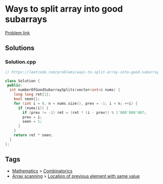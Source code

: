 # Ways to split array into good subarrays

[Problem link](https://leetcode.com/problems/ways-to-split-array-into-good-subarrays/)

## Solutions


### Solution.cpp
```cpp
// https://leetcode.com/problems/ways-to-split-array-into-good-subarrays/

class Solution {
 public:
  int numberOfGoodSubarraySplits(vector<int>& nums) {
    long long ret{1};
    bool seen{};
    for (int i = 0, n = nums.size(), prev = -1; i < n; ++i) {
      if (nums[i]) {
        if (prev != -1) ret = (ret * (i - prev)) % 1'000'000'007;
        prev = i;
        seen = 1;
      }
    }
    return ret * seen;
  }
};
```
## Tags

* [Mathematics](/README.md#Mathematics) > [Combinatorics](/README.md#Mathematics-Combinatorics)
* [Array scanning](/README.md#Array_scanning) > [Location of previous element with same value](/README.md#Array_scanning-Location_of_previous_element_with_same_value)
